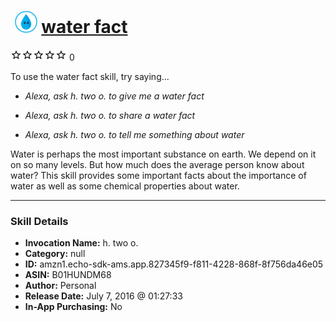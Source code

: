 # &nbsp;<img src="skill_icon" alt="water fact icon" width="36"> [water fact](http://alexa.amazon.com/#skills/amzn1.echo-sdk-ams.app.827345f9-f811-4228-868f-8f756da46e05)
![0 stars](../../images/ic_star_border_black_18dp_1x.png)![0 stars](../../images/ic_star_border_black_18dp_1x.png)![0 stars](../../images/ic_star_border_black_18dp_1x.png)![0 stars](../../images/ic_star_border_black_18dp_1x.png)![0 stars](../../images/ic_star_border_black_18dp_1x.png) 0

To use the water fact skill, try saying...

* *Alexa, ask h. two o. to give me a water fact*

* *Alexa, ask h. two o. to share a water fact*

* *Alexa, ask h. two o. to tell me something about water*

Water is perhaps the most important substance on earth.  We depend on it on so many levels.  But how much does the average person know about water?  This skill provides some important facts about the importance of water as well as some chemical properties about water.

***

### Skill Details

* **Invocation Name:** h. two o.
* **Category:** null
* **ID:** amzn1.echo-sdk-ams.app.827345f9-f811-4228-868f-8f756da46e05
* **ASIN:** B01HUNDM68
* **Author:** Personal
* **Release Date:** July 7, 2016 @ 01:27:33
* **In-App Purchasing:** No

